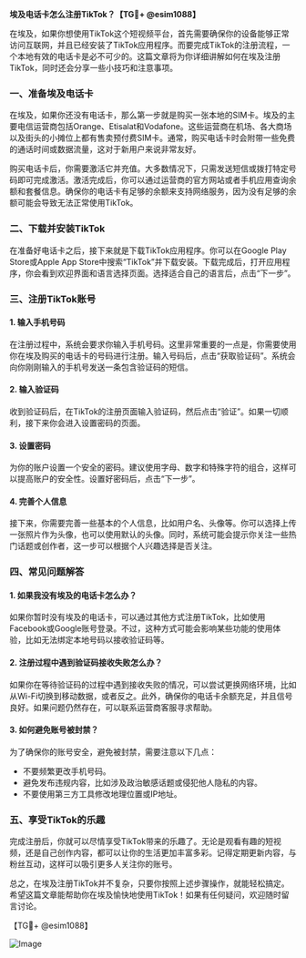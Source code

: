 **埃及电话卡怎么注册TikTok？【TG💪+ @esim1088】**

在埃及，如果你想使用TikTok这个短视频平台，首先需要确保你的设备能够正常访问互联网，并且已经安装了TikTok应用程序。而要完成TikTok的注册流程，一个本地有效的电话卡是必不可少的。这篇文章将为你详细讲解如何在埃及注册TikTok，同时还会分享一些小技巧和注意事项。

### 一、准备埃及电话卡

在埃及，如果你还没有电话卡，那么第一步就是购买一张本地的SIM卡。埃及的主要电信运营商包括Orange、Etisalat和Vodafone。这些运营商在机场、各大商场以及街头的小摊位上都有售卖预付费SIM卡。通常，购买电话卡时会附带一些免费的通话时间或数据流量，这对于新用户来说非常友好。

购买电话卡后，你需要激活它并充值。大多数情况下，只需发送短信或拨打特定号码即可完成激活。激活完成后，你可以通过运营商的官方网站或者手机应用查询余额和套餐信息。确保你的电话卡有足够的余额来支持网络服务，因为没有足够的余额可能会导致无法正常使用TikTok。

### 二、下载并安装TikTok

在准备好电话卡之后，接下来就是下载TikTok应用程序。你可以在Google Play Store或Apple App Store中搜索“TikTok”并下载安装。下载完成后，打开应用程序，你会看到欢迎界面和语言选择页面。选择适合自己的语言后，点击“下一步”。

### 三、注册TikTok账号

#### 1. 输入手机号码

在注册过程中，系统会要求你输入手机号码。这里非常重要的一点是，你需要使用你在埃及购买的电话卡的号码进行注册。输入号码后，点击“获取验证码”。系统会向你刚刚输入的手机号发送一条包含验证码的短信。

#### 2. 输入验证码

收到验证码后，在TikTok的注册页面输入验证码，然后点击“验证”。如果一切顺利，接下来你会进入设置密码的页面。

#### 3. 设置密码

为你的账户设置一个安全的密码。建议使用字母、数字和特殊字符的组合，这样可以提高账户的安全性。设置好密码后，点击“下一步”。

#### 4. 完善个人信息

接下来，你需要完善一些基本的个人信息，比如用户名、头像等。你可以选择上传一张照片作为头像，也可以使用默认的头像。同时，系统可能会提示你关注一些热门话题或创作者，这一步可以根据个人兴趣选择是否关注。

### 四、常见问题解答

#### 1. 如果我没有埃及的电话卡怎么办？

如果你暂时没有埃及的电话卡，可以通过其他方式注册TikTok，比如使用Facebook或Google账号登录。不过，这种方式可能会影响某些功能的使用体验，比如无法绑定本地号码以接收验证码等。

#### 2. 注册过程中遇到验证码接收失败怎么办？

如果你在等待验证码的过程中遇到接收失败的情况，可以尝试更换网络环境，比如从Wi-Fi切换到移动数据，或者反之。此外，确保你的电话卡余额充足，并且信号良好。如果问题仍然存在，可以联系运营商客服寻求帮助。

#### 3. 如何避免账号被封禁？

为了确保你的账号安全，避免被封禁，需要注意以下几点：
- 不要频繁更改手机号码。
- 避免发布违规内容，比如涉及政治敏感话题或侵犯他人隐私的内容。
- 不要使用第三方工具修改地理位置或IP地址。

### 五、享受TikTok的乐趣

完成注册后，你就可以尽情享受TikTok带来的乐趣了。无论是观看有趣的短视频，还是自己创作内容，都可以让你的生活更加丰富多彩。记得定期更新内容，与粉丝互动，这样可以吸引更多人关注你的账号。

总之，在埃及注册TikTok并不复杂，只要你按照上述步骤操作，就能轻松搞定。希望这篇文章能帮助你在埃及愉快地使用TikTok！如果有任何疑问，欢迎随时留言讨论。

【TG💪+ @esim1088】

![Image](https://i.postimg.cc/4NQfJmqS/Snipaste-2025-05-13-00-14-12.png)